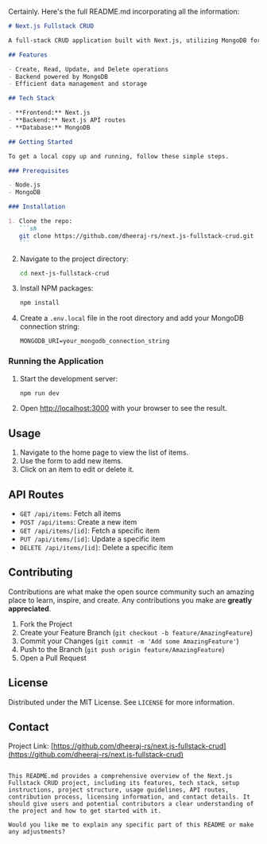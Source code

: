 Certainly. Here's the full README.md incorporating all the information:

````markdown
# Next.js Fullstack CRUD

A full-stack CRUD application built with Next.js, utilizing MongoDB for the backend. This project demonstrates efficient data management and persistent storage capabilities.

## Features

- Create, Read, Update, and Delete operations
- Backend powered by MongoDB
- Efficient data management and storage

## Tech Stack

- **Frontend:** Next.js
- **Backend:** Next.js API routes
- **Database:** MongoDB

## Getting Started

To get a local copy up and running, follow these simple steps.

### Prerequisites

- Node.js
- MongoDB

### Installation

1. Clone the repo:
   ```sh
   git clone https://github.com/dheeraj-rs/next.js-fullstack-crud.git
   ```
````

2. Navigate to the project directory:

   ```sh
   cd next-js-fullstack-crud
   ```

3. Install NPM packages:

   ```sh
   npm install
   ```

4. Create a `.env.local` file in the root directory and add your MongoDB connection string:
   ```
   MONGODB_URI=your_mongodb_connection_string
   ```

### Running the Application

1. Start the development server:

   ```sh
   npm run dev
   ```

2. Open [http://localhost:3000](http://localhost:3000) with your browser to see the result.

## Usage

1. Navigate to the home page to view the list of items.
2. Use the form to add new items.
3. Click on an item to edit or delete it.

## API Routes

- `GET /api/items`: Fetch all items
- `POST /api/items`: Create a new item
- `GET /api/items/[id]`: Fetch a specific item
- `PUT /api/items/[id]`: Update a specific item
- `DELETE /api/items/[id]`: Delete a specific item

## Contributing

Contributions are what make the open source community such an amazing place to learn, inspire, and create. Any contributions you make are **greatly appreciated**.

1. Fork the Project
2. Create your Feature Branch (`git checkout -b feature/AmazingFeature`)
3. Commit your Changes (`git commit -m 'Add some AmazingFeature'`)
4. Push to the Branch (`git push origin feature/AmazingFeature`)
5. Open a Pull Request

## License

Distributed under the MIT License. See `LICENSE` for more information.

## Contact

Project Link: [https://github.com/dheeraj-rs/next.js-fullstack-crud](https://github.com/dheeraj-rs/next.js-fullstack-crud)

```

This README.md provides a comprehensive overview of the Next.js Fullstack CRUD project, including its features, tech stack, setup instructions, project structure, usage guidelines, API routes, contribution process, licensing information, and contact details. It should give users and potential contributors a clear understanding of the project and how to get started with it.

Would you like me to explain any specific part of this README or make any adjustments?
```
